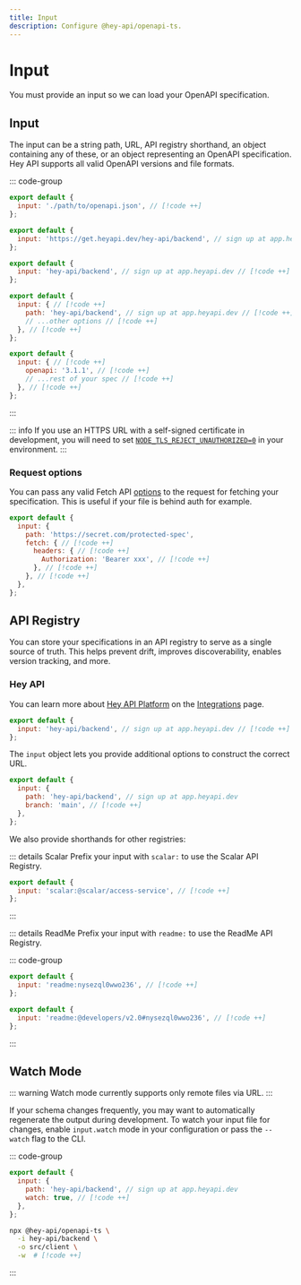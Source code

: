 ```yaml
---
title: Input
description: Configure @hey-api/openapi-ts.
---
```


# Input

You must provide an input so we can load your OpenAPI specification.

## Input

The input can be a string path, URL, API registry shorthand, an object containing any of these, or an object representing an OpenAPI specification. Hey API supports all valid OpenAPI versions and file formats.

::: code-group

```js [path]
export default {
  input: './path/to/openapi.json', // [!code ++]
};
```

```js [url]
export default {
  input: 'https://get.heyapi.dev/hey-api/backend', // sign up at app.heyapi.dev // [!code ++]
};
```

```js [registry]
export default {
  input: 'hey-api/backend', // sign up at app.heyapi.dev // [!code ++]
};
```

<!-- prettier-ignore-start -->
```js [object]
export default {
  input: { // [!code ++]
    path: 'hey-api/backend', // sign up at app.heyapi.dev // [!code ++]
    // ...other options // [!code ++]
  }, // [!code ++]
};
```
<!-- prettier-ignore-end -->
<!-- prettier-ignore-start -->
```js [spec]
export default {
  input: { // [!code ++]
    openapi: '3.1.1', // [!code ++]
    // ...rest of your spec // [!code ++]
  }, // [!code ++]
};
```
<!-- prettier-ignore-end -->

:::

::: info
If you use an HTTPS URL with a self-signed certificate in development, you will need to set [`NODE_TLS_REJECT_UNAUTHORIZED=0`](https://github.com/hey-api/openapi-ts/issues/276#issuecomment-2043143501) in your environment.
:::

### Request options

You can pass any valid Fetch API [options](https://developer.mozilla.org/docs/Web/API/RequestInit) to the request for fetching your specification. This is useful if your file is behind auth for example.

<!-- prettier-ignore-start -->
```js
export default {
  input: {
    path: 'https://secret.com/protected-spec',
    fetch: { // [!code ++]
      headers: { // [!code ++]
        Authorization: 'Bearer xxx', // [!code ++]
      }, // [!code ++]
    }, // [!code ++]
  },
};
```
<!-- prettier-ignore-end -->

## API Registry

You can store your specifications in an API registry to serve as a single source of truth. This helps prevent drift, improves discoverability, enables version tracking, and more.

### Hey API

You can learn more about [Hey API Platform](https://app.heyapi.dev) on the [Integrations](/openapi-ts/integrations) page.

```js [uuid]
export default {
  input: 'hey-api/backend', // sign up at app.heyapi.dev // [!code ++]
};
```

The `input` object lets you provide additional options to construct the correct URL.

```js
export default {
  input: {
    path: 'hey-api/backend', // sign up at app.heyapi.dev
    branch: 'main', // [!code ++]
  },
};
```

We also provide shorthands for other registries:

::: details Scalar
Prefix your input with `scalar:` to use the Scalar API Registry.

```js [long]
export default {
  input: 'scalar:@scalar/access-service', // [!code ++]
};
```

:::

::: details ReadMe
Prefix your input with `readme:` to use the ReadMe API Registry.

::: code-group

```js [uuid]
export default {
  input: 'readme:nysezql0wwo236', // [!code ++]
};
```

```js [long]
export default {
  input: 'readme:@developers/v2.0#nysezql0wwo236', // [!code ++]
};
```

:::

## Watch Mode

::: warning
Watch mode currently supports only remote files via URL.
:::

If your schema changes frequently, you may want to automatically regenerate the output during development. To watch your input file for changes, enable `input.watch` mode in your configuration or pass the `--watch` flag to the CLI.

::: code-group

```js [config]
export default {
  input: {
    path: 'hey-api/backend', // sign up at app.heyapi.dev
    watch: true, // [!code ++]
  },
};
```

```sh [cli]
npx @hey-api/openapi-ts \
  -i hey-api/backend \
  -o src/client \
  -w  # [!code ++]
```

:::

<!--@include: ../../partials/examples.md-->
<!--@include: ../../partials/sponsors.md-->
